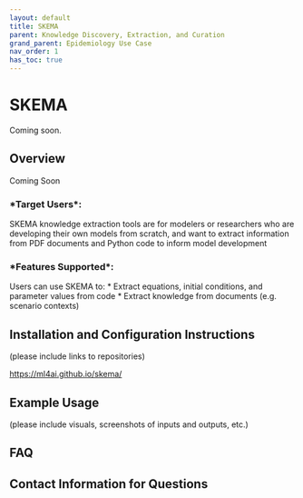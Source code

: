 ```yaml
---
layout: default
title: SKEMA
parent: Knowledge Discovery, Extraction, and Curation
grand_parent: Epidemiology Use Case
nav_order: 1
has_toc: true
---
```

# SKEMA

Coming soon.

## Overview
Coming Soon
<h3> *Target Users*:</h3> SKEMA knowledge extraction tools are for modelers or researchers who are developing their own models from scratch, and want to extract information from PDF documents and Python code to inform model development
<h3> *Features Supported*:</h3> Users can use SKEMA to:
* Extract equations, initial conditions, and parameter values from code
* Extract knowledge from documents (e.g. scenario contexts)


## Installation and Configuration Instructions
(please include links to repositories)

https://ml4ai.github.io/skema/  

## Example Usage
(please include visuals, screenshots of inputs and outputs, etc.)

## FAQ

## Contact Information for Questions

